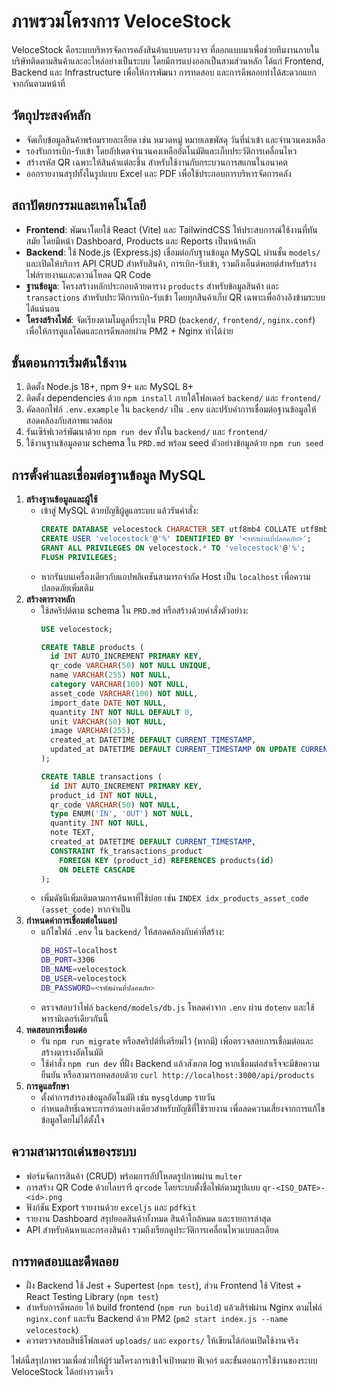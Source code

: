 # ภาพรวมโครงการ VeloceStock

VeloceStock คือระบบบริหารจัดการคลังสินค้าแบบครบวงจร ที่ออกแบบมาเพื่อช่วยทีมงานภายในบริษัทติดตามสินค้าและอะไหล่อย่างเป็นระบบ โดยมีการแบ่งออกเป็นสามส่วนหลัก ได้แก่ Frontend, Backend และ Infrastructure เพื่อให้การพัฒนา การทดสอบ และการดีพลอยทำได้สะดวกแยกจากกันตามหน้าที่

## วัตถุประสงค์หลัก
- จัดเก็บข้อมูลสินค้าพร้อมรายละเอียด เช่น หมวดหมู่ หมายเลขพัสดุ วันที่นำเข้า และจำนวนคงเหลือ
- รองรับการเบิก-รับเข้า โดยอัปเดตจำนวนคงเหลืออัตโนมัติและเก็บประวัติการเคลื่อนไหว
- สร้างรหัส QR เฉพาะให้สินค้าแต่ละชิ้น สำหรับใช้งานกับกระบวนการสแกนในอนาคต
- ออกรายงานสรุปทั้งในรูปแบบ Excel และ PDF เพื่อใช้ประกอบการบริหารจัดการคลัง

## สถาปัตยกรรมและเทคโนโลยี
- **Frontend**: พัฒนาโดยใช้ React (Vite) และ TailwindCSS ให้ประสบการณ์ใช้งานที่ทันสมัย โดยมีหน้า Dashboard, Products และ Reports เป็นหน้าหลัก
- **Backend**: ใช้ Node.js (Express.js) เชื่อมต่อกับฐานข้อมูล MySQL ผ่านชั้น `models/` และเปิดให้บริการ API CRUD สำหรับสินค้า, การเบิก-รับเข้า, รวมถึงเอ็นด์พอยต์สำหรับสร้างไฟล์รายงานและดาวน์โหลด QR Code
- **ฐานข้อมูล**: โครงสร้างหลักประกอบด้วยตาราง `products` สำหรับข้อมูลสินค้า และ `transactions` สำหรับประวัติการเบิก-รับเข้า โดยทุกสินค้าเก็บ QR เฉพาะเพื่ออ้างอิงข้ามระบบได้แน่นอน
- **โครงสร้างไฟล์**: จัดเรียงตามโมดูลที่ระบุใน PRD (`backend/`, `frontend/`, `nginx.conf`) เพื่อให้การดูแลโค้ดและการดีพลอยผ่าน PM2 + Nginx ทำได้ง่าย

## ขั้นตอนการเริ่มต้นใช้งาน
1. ติดตั้ง Node.js 18+, npm 9+ และ MySQL 8+
2. ติดตั้ง dependencies ด้วย `npm install` ภายใต้โฟลเดอร์ `backend/` และ `frontend/`
3. คัดลอกไฟล์ `.env.example` ใน `backend/` เป็น `.env` และปรับค่าการเชื่อมต่อฐานข้อมูลให้สอดคล้องกับสภาพแวดล้อม
4. รันเซิร์ฟเวอร์พัฒนาด้วย `npm run dev` ทั้งใน `backend/` และ `frontend/`
5. ใช้งานฐานข้อมูลตาม schema ใน `PRD.md` พร้อม seed ตัวอย่างข้อมูลด้วย `npm run seed`


## การตั้งค่าและเชื่อมต่อฐานข้อมูล MySQL
1. **สร้างฐานข้อมูลและผู้ใช้**
   - เข้าสู่ MySQL ด้วยบัญชีผู้ดูแลระบบ แล้วรันคำสั่ง:
     ```sql
     CREATE DATABASE velocestock CHARACTER SET utf8mb4 COLLATE utf8mb4_unicode_ci;
     CREATE USER 'velocestock'@'%' IDENTIFIED BY '<รหัสผ่านที่ปลอดภัย>';
     GRANT ALL PRIVILEGES ON velocestock.* TO 'velocestock'@'%';
     FLUSH PRIVILEGES;
     ```
   - หากรันบนเครื่องเดียวกับแอปพลิเคชันสามารถจำกัด Host เป็น `localhost` เพื่อความปลอดภัยเพิ่มเติม
2. **สร้างตารางหลัก**
   - ใช้สคริปต์ตาม schema ใน `PRD.md` หรือสร้างด้วยคำสั่งตัวอย่าง:
     ```sql
     USE velocestock;

     CREATE TABLE products (
       id INT AUTO_INCREMENT PRIMARY KEY,
       qr_code VARCHAR(50) NOT NULL UNIQUE,
       name VARCHAR(255) NOT NULL,
       category VARCHAR(100) NOT NULL,
       asset_code VARCHAR(100) NOT NULL,
       import_date DATE NOT NULL,
       quantity INT NOT NULL DEFAULT 0,
       unit VARCHAR(50) NOT NULL,
       image VARCHAR(255),
       created_at DATETIME DEFAULT CURRENT_TIMESTAMP,
       updated_at DATETIME DEFAULT CURRENT_TIMESTAMP ON UPDATE CURRENT_TIMESTAMP
     );

     CREATE TABLE transactions (
       id INT AUTO_INCREMENT PRIMARY KEY,
       product_id INT NOT NULL,
       qr_code VARCHAR(50) NOT NULL,
       type ENUM('IN', 'OUT') NOT NULL,
       quantity INT NOT NULL,
       note TEXT,
       created_at DATETIME DEFAULT CURRENT_TIMESTAMP,
       CONSTRAINT fk_transactions_product
         FOREIGN KEY (product_id) REFERENCES products(id)
         ON DELETE CASCADE
     );
     ```
   - เพิ่มดัชนีเพิ่มเติมตามการค้นหาที่ใช้บ่อย เช่น `INDEX idx_products_asset_code (asset_code)` หากจำเป็น
3. **กำหนดค่าการเชื่อมต่อในแอป**
   - แก้ไขไฟล์ `.env` ใน `backend/` ให้สอดคล้องกับค่าที่สร้าง:
     ```bash
     DB_HOST=localhost
     DB_PORT=3306
     DB_NAME=velocestock
     DB_USER=velocestock
     DB_PASSWORD=<รหัสผ่านที่ปลอดภัย>
     ```
   - ตรวจสอบว่าไฟล์ `backend/models/db.js` โหลดค่าจาก `.env` ผ่าน `dotenv` และใช้พารามิเตอร์เดียวกันนี้
4. **ทดสอบการเชื่อมต่อ**
   - รัน `npm run migrate` หรือสคริปต์ที่เตรียมไว้ (หากมี) เพื่อตรวจสอบการเชื่อมต่อและสร้างตารางอัตโนมัติ
   - ใช้คำสั่ง `npm run dev` ที่ฝั่ง Backend แล้วสังเกต log หากเชื่อมต่อสำเร็จจะมีข้อความยืนยัน หรือสามารถทดสอบด้วย `curl http://localhost:3000/api/products`
5. **การดูแลรักษา**
   - ตั้งค่าการสำรองข้อมูลอัตโนมัติ เช่น `mysqldump` รายวัน
   - กำหนดสิทธิ์เฉพาะการอ่านอย่างเดียวสำหรับบัญชีที่ใช้รายงาน เพื่อลดความเสี่ยงจากการแก้ไขข้อมูลโดยไม่ได้ตั้งใจ

## ความสามารถเด่นของระบบ
- ฟอร์มจัดการสินค้า (CRUD) พร้อมการอัปโหลดรูปภาพผ่าน `multer`
- การสร้าง QR Code ด้วยไลบรารี `qrcode` โดยระบบตั้งชื่อไฟล์ตามรูปแบบ `qr-<ISO_DATE>-<id>.png`
- ฟังก์ชัน Export รายงานด้วย `exceljs` และ `pdfkit`
- รายงาน Dashboard สรุปยอดสินค้าทั้งหมด สินค้าใกล้หมด และรายการล่าสุด
- API สำหรับค้นหาและกรองสินค้า รวมถึงเรียกดูประวัติการเคลื่อนไหวแบบละเอียด

## การทดสอบและดีพลอย
- ฝั่ง Backend ใช้ Jest + Supertest (`npm test`), ส่วน Frontend ใช้ Vitest + React Testing Library (`npm test`)
- สำหรับการดีพลอย ให้ build frontend (`npm run build`) แล้วเสิร์ฟผ่าน Nginx ตามไฟล์ `nginx.conf` และรัน Backend ด้วย PM2 (`pm2 start index.js --name velocestock`)
- ควรตรวจสอบสิทธิ์โฟลเดอร์ `uploads/` และ `exports/` ให้เขียนได้ก่อนเปิดใช้งานจริง

ไฟล์นี้สรุปภาพรวมเพื่อช่วยให้ผู้ร่วมโครงการเข้าใจเป้าหมาย ฟีเจอร์ และขั้นตอนการใช้งานของระบบ VeloceStock ได้อย่างรวดเร็ว

